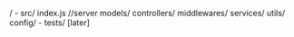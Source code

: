 /
    - src/
        index.js //server
        models/
        controllers/
        middlewares/
        services/
        utils/
        config/
    - tests/ [later]